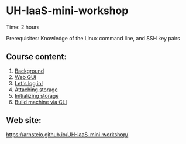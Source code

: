 # UH-IaaS-mini-workshop

Time: 2 hours
 
Prerequisites: Knowledge of the Linux command line, and SSH key pairs

## Course content:
1. [Background](UH-sky_IaaS-MiniWorkshop.odp)
2. [Web GUI](01-gui.md)
3. [Let's log in!](02-initialLogin.md)
4. [Attaching storage](03-attachingStorage.md)
5. [Initializing storage](04-initializingStorage.md)
6. [Build machine via CLI](05-buildMachineViaCli.md)

## Web site:
<https://arnsteio.github.io/UH-IaaS-mini-workshop/>
